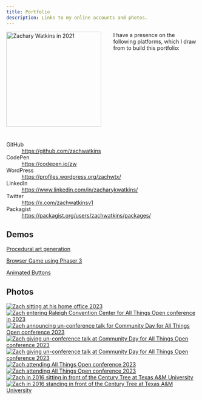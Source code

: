 ```yaml
---
title: Portfolio
description: Links to my online accounts and photos.
---
```


<p style="float:left;margin:0 2rem 1.5rem 0;"><a href="/img/profile/20210719_074933.jpg" title="Zachary Watkins in 2021"><img src="/img/profile/20210719_074933-thumbnail.jpg" alt="Zachary Watkins in 2021" width="250" /></a></p>

I have a presence on the following platforms, which I draw from to build this portfolio:

<br style="clear:both" />

<dl>
  <dt>GitHub</dt>
  <dd><a href="https://github.com/zachwatkins">https://github.com/zachwatkins</a></dd>
  <dt>CodePen</dt>
  <dd><a href="https://codepen.io/zw">https://codepen.io/zw</a></dd>
  <dt>WordPress</dt>
  <dd><a href="https://profiles.wordpress.org/zachwtx/">https://profiles.wordpress.org/zachwtx/</a></dd>
  <dt>LinkedIn</dt>
  <dd><a href="https://www.linkedin.com/in/zacharykwatkins/">https://www.linkedin.com/in/zacharykwatkins/</a></dd>
  <dt>Twitter</dt>
  <dd><a href="https://x.com/zachwatkinsv1">https://x.com/zachwatkinsv1</a></dd>
  <dt>Packagist</dt>
  <dd><a href="https://packagist.org/users/zachwatkins/packages/">https://packagist.org/users/zachwatkins/packages/</a></dd>
</dl>

## Demos

[Procedural art generation](./procedural-art-generation/)

[Browser Game using Phaser 3](./phaser-game/)

[Animated Buttons](./animated-buttons/)

## Photos

[![Zach sitting at his home office 2023](/img/profile/20221122_081808-thumbnail.jpg)](/img/profile/20221122_081808.jpg 'Zach sitting at his home office 2023') [![Zach entering Raleigh Convention Center for All Things Open conference in 2023](/img/profile/20231015_085123-thumbnail.jpg)](/img/profile/20231015_085123.jpg 'Zach entering Raleigh Convention Center for All Things Open conference in 2023') [![Zach announcing un-conference talk for Community Day for All Things Open conference 2023](/img/profile/53316525957_bba8a3c644_q.jpg)](/img/profile/53316525957_bba8a3c644_c.jpg 'Zach announcing un-conference talk for Community Day for All Things Open conference 2023') [![Zach giving un-conference talk at Community Day for All Things Open conference 2023](/img/profile/53316501642_2802ac22b9_q.jpg)](/img/profile/53316501642_2802ac22b9_c.jpg 'Zach giving un-conference talk at Community Day for All Things Open conference 2023') [![Zach giving un-conference talk at Community Day for All Things Open conference 2023](/img/profile/53317608718_e16af69253_q.jpg)](/img/profile/53317608718_e16af69253_c.jpg 'Zach giving un-conference talk at Community Day for All Things Open conference 2023') [![Zach attending All Things Open conference 2023](/img/profile/53318172658_3d0e313ea4_q.jpg)](/img/profile/53318172658_3d0e313ea4_c.jpg 'Zach attending All Things Open conference 2023') [![Zach attending All Things Open conference 2023](/img/profile/53318257788_b3fa33c38e_q.jpg)](/img/profile/53318257788_b3fa33c38e_c.jpg 'Zach attending All Things Open conference 2023') [![Zach in 2016 sitting in front of the Century Tree at Texas A&M University](/img/profile/2016-century-tree-sitting-thumbnail.jpg)](/img/profile/2016-century-tree-sitting.jpg 'Zach in 2016 sitting in front of the Century Tree at Texas A&M University') [![Zach in 2016 standing in front of the Century Tree at Texas A&M University](/img/profile/2016-century-tree-thumbnail.jpg)](/img/profile/2016-century-tree.jpg 'Zach in 2016 standing in front of the Century Tree at Texas A&M University')
